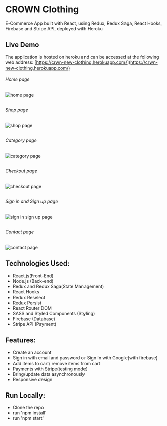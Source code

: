 # CROWN Clothing

E-Commerce App built with React, using Redux, Redux Saga, React Hooks, Firebase and Stripe API, deployed with Heroku

## Live Demo

The application is hosted on heroku and can be accessed at the following web address: [https://crwn-new-clothing.herokuapp.com/](https://crwn-new-clothing.herokuapp.com/)

###### Home page

![home page](https://user-images.githubusercontent.com/71195337/115125672-c93c9180-9f97-11eb-9a54-a8fb9ce7a713.png)

##
###### Shop page

![shop page](https://user-images.githubusercontent.com/71195337/115125685-de192500-9f97-11eb-848b-6a1984aeab37.png)

##
###### Category page

![category page](https://user-images.githubusercontent.com/71195337/115125709-f5f0a900-9f97-11eb-9e77-052d27b309a0.png)

##
###### Checkout page

![checkout page](https://user-images.githubusercontent.com/71195337/115125719-0dc82d00-9f98-11eb-89db-629ca32eb312.png)

##
###### Sign in and Sign up page

![sign in sign up page](https://user-images.githubusercontent.com/71195337/115125733-20dafd00-9f98-11eb-9f67-f83c58b3f317.png)

##
###### Contact page

![contact page](https://user-images.githubusercontent.com/71195337/115125750-3e0fcb80-9f98-11eb-91db-9645cf540001.png)

## Technologies Used:

- React.js(Front-End)
- Node.js (Back-end)
- Redux and Redux Saga(State Management)
- React Hooks
- Redux Reselect
- Redux Persist
- React Router DOM
- SASS and Styled Components (Styling)
- Firebase (Database)
- Stripe API (Payment)

## Features:

- Create an account
- Sign in with email and password or Sign In with Google(with firebase)
- Add items to cart/ remove items from cart
- Payments with Stripe(testing mode)
- Bring/update data asynchronously 
- Responsive design

## Run Locally:

- Clone the repo
- run 'npm install'
- run 'npm start'